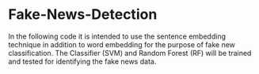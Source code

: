 # Fake-News-Detection
 In the following code it is intended to use the sentence embedding technique in addition to word embedding for the purpose of fake new classification. The Classifier (SVM) and Random Forest (RF) will be trained and tested for identifying the fake news data.
